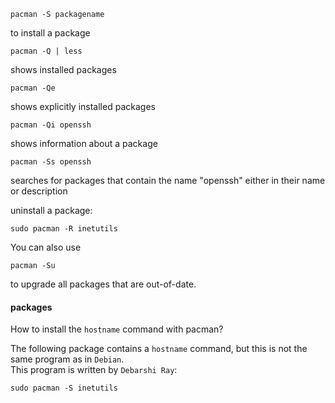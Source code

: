 ```
pacman -S packagename
```
to install a package

```
pacman -Q | less
```
shows installed packages

```
pacman -Qe
```
shows explicitly installed packages


```
pacman -Qi openssh
```
shows information about a package
```
pacman -Ss openssh
```
searches for packages that contain the name "openssh" either in their name or description


uninstall a package:
```
sudo pacman -R inetutils
```

You can also use
```
pacman -Su
```
 to upgrade all packages that are out-of-date.

#### packages

How to install the `hostname` command with pacman?

The following package contains a `hostname` command, but this is not the same program as in `Debian`.\
This program is written by `Debarshi Ray`:
```
sudo pacman -S inetutils
```
